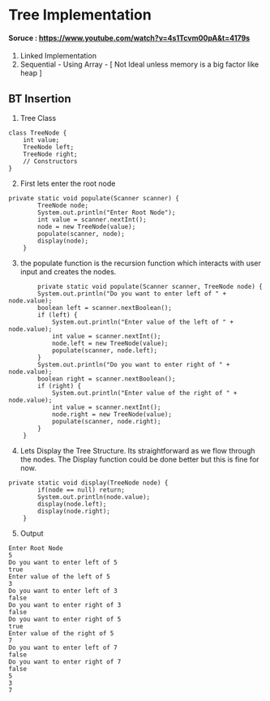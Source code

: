 # Tree Implementation

#### Soruce : https://www.youtube.com/watch?v=4s1Tcvm00pA&t=4179s

1. Linked Implementation
2. Sequential - Using Array - [ Not Ideal unless memory is a big factor like heap ]


## BT Insertion
1. Tree Class
```
class TreeNode {
    int value;
	TreeNode left;
	TreeNode right;
    // Constructors
}
```
2. First lets enter the root node
```
private static void populate(Scanner scanner) {
		TreeNode node;
		System.out.println("Enter Root Node");
		int value = scanner.nextInt();
		node = new TreeNode(value);
		populate(scanner, node);
        display(node);
	}
```
3. the populate function is the recursion function which interacts with user input and creates the nodes.

```
		private static void populate(Scanner scanner, TreeNode node) {
		System.out.println("Do you want to enter left of " + node.value);
		boolean left = scanner.nextBoolean();
		if (left) {
			System.out.println("Enter value of the left of " + node.value);
			int value = scanner.nextInt();
			node.left = new TreeNode(value);
			populate(scanner, node.left);
		}
		System.out.println("Do you want to enter right of " + node.value);
		boolean right = scanner.nextBoolean();
		if (right) {
			System.out.println("Enter value of the right of " + node.value);
			int value = scanner.nextInt();
			node.right = new TreeNode(value);
			populate(scanner, node.right);
		}
	}
```
4. Lets Display the Tree Structure. Its straightforward as we flow through the nodes. The Display function could be done better but this is fine for now.
```
private static void display(TreeNode node) {
		if(node == null) return;
		System.out.println(node.value);
		display(node.left);
		display(node.right);
	}
```
5. Output
```
Enter Root Node
5
Do you want to enter left of 5
true
Enter value of the left of 5
3
Do you want to enter left of 3
false
Do you want to enter right of 3
false
Do you want to enter right of 5
true
Enter value of the right of 5
7
Do you want to enter left of 7
false
Do you want to enter right of 7
false
5
3
7

```